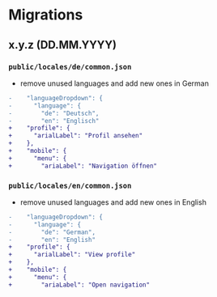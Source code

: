 # Migrations

## x.y.z (DD.MM.YYYY)

### `public/locales/de/common.json`

- remove unused languages and add new ones in German

```diff
-    "languageDropdown": {
-      "language": {
-        "de": "Deutsch",
-        "en": "Englisch"
+    "profile": {
+      "arialLabel": "Profil ansehen"
+    },
+    "mobile": {
+      "menu": {
+        "ariaLabel": "Navigation öffnen"
```

### `public/locales/en/common.json`

- remove unused languages and add new ones in English

```diff
-    "languageDropdown": {
-      "language": {
-        "de": "German",
-        "en": "English"
+    "profile": {
+      "arialLabel": "View profile"
+    },
+    "mobile": {
+      "menu": {
+        "ariaLabel": "Open navigation"
```
